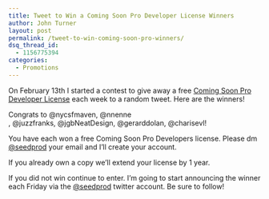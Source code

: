 ```yaml
---
title: Tweet to Win a Coming Soon Pro Developer License Winners
author: John Turner
layout: post
permalink: /tweet-to-win-coming-soon-pro-winners/
dsq_thread_id:
  - 1156775394
categories:
  - Promotions
---
```

On February 13th I started a contest to give away a free [Coming Soon Pro Developer License][1] each week to a random tweet. Here are the winners!

Congrats to @nycsfmaven, @nnenne , @juzzfranks, @jgbNeatDesign, @gerarddolan, @charisevl!

You have each won a free Coming Soon Pro Developers license. Please dm <a href="http://twitter.com/seedprod" target="_blank">@seedprod</a> your email and I&#8217;ll create your account.

If you already own a copy we&#8217;ll extend your license by 1 year.

If you did not win continue to enter. I&#8217;m going to start announcing the winner each Friday via the <a href="http://twitter.com/seedprod" target="_blank">@seedprod</a> twitter account. Be sure to follow!

 [1]: /pricing/ "Pricing"